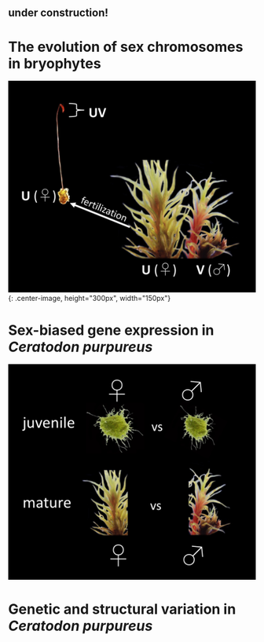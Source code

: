 ## under construction!

# The evolution of sex chromosomes in bryophytes

![](/Images/sexchroms.jpg){: .center-image, height="300px", width="150px"}



# Sex-biased gene expression in _Ceratodon purpureus_
![](/Images/DE.jpg)






# Genetic and structural variation in _Ceratodon purpureus_






